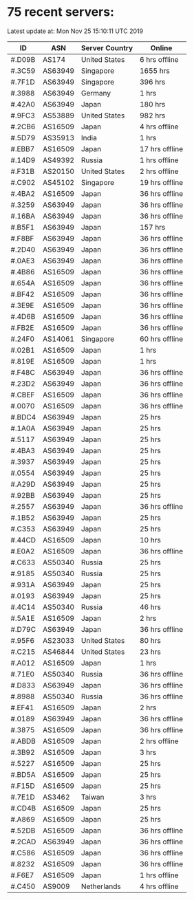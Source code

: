 # 75 recent servers:

Latest update at: Mon Nov 25 15:10:11 UTC 2019

| ID | ASN | Server Country | Online |
| -- | --- | -------------- | ------ |
| #.D09B | AS174 | United States | 6 hrs offline |
| #.3C59 | AS63949 | Singapore | 1655 hrs |
| #.7F1D | AS63949 | Singapore | 396 hrs |
| #.3988 | AS63949 | Germany | 1 hrs |
| #.42A0 | AS63949 | Japan | 180 hrs |
| #.9FC3 | AS53889 | United States | 982 hrs |
| #.2CB6 | AS16509 | Japan | 4 hrs offline |
| #.5D79 | AS35913 | India | 1 hrs |
| #.EBB7 | AS16509 | Japan | 17 hrs offline |
| #.14D9 | AS49392 | Russia | 1 hrs offline |
| #.F31B | AS20150 | United States | 2 hrs offline |
| #.C902 | AS45102 | Singapore | 19 hrs offline |
| #.4BA2 | AS16509 | Japan | 36 hrs offline |
| #.3259 | AS63949 | Japan | 36 hrs offline |
| #.16BA | AS63949 | Japan | 36 hrs offline |
| #.B5F1 | AS63949 | Japan | 157 hrs |
| #.F8BF | AS63949 | Japan | 36 hrs offline |
| #.2D40 | AS63949 | Japan | 36 hrs offline |
| #.0AE3 | AS63949 | Japan | 36 hrs offline |
| #.4B86 | AS16509 | Japan | 36 hrs offline |
| #.654A | AS16509 | Japan | 36 hrs offline |
| #.BF42 | AS16509 | Japan | 36 hrs offline |
| #.3E9E | AS16509 | Japan | 36 hrs offline |
| #.4D6B | AS16509 | Japan | 36 hrs offline |
| #.FB2E | AS16509 | Japan | 36 hrs offline |
| #.24F0 | AS14061 | Singapore | 60 hrs offline |
| #.02B1 | AS16509 | Japan | 1 hrs |
| #.819E | AS16509 | Japan | 1 hrs |
| #.F48C | AS63949 | Japan | 36 hrs offline |
| #.23D2 | AS63949 | Japan | 36 hrs offline |
| #.CBEF | AS16509 | Japan | 36 hrs offline |
| #.0070 | AS16509 | Japan | 36 hrs offline |
| #.BDC4 | AS63949 | Japan | 25 hrs |
| #.1A0A | AS63949 | Japan | 25 hrs |
| #.5117 | AS63949 | Japan | 25 hrs |
| #.4BA3 | AS63949 | Japan | 25 hrs |
| #.3937 | AS63949 | Japan | 25 hrs |
| #.0554 | AS63949 | Japan | 25 hrs |
| #.A29D | AS63949 | Japan | 25 hrs |
| #.92BB | AS63949 | Japan | 25 hrs |
| #.2557 | AS63949 | Japan | 36 hrs offline |
| #.1B52 | AS63949 | Japan | 25 hrs |
| #.C353 | AS63949 | Japan | 25 hrs |
| #.44CD | AS16509 | Japan | 10 hrs |
| #.E0A2 | AS16509 | Japan | 36 hrs offline |
| #.C633 | AS50340 | Russia | 25 hrs |
| #.9185 | AS50340 | Russia | 25 hrs |
| #.931A | AS63949 | Japan | 25 hrs |
| #.0193 | AS63949 | Japan | 25 hrs |
| #.4C14 | AS50340 | Russia | 46 hrs |
| #.5A1E | AS16509 | Japan | 2 hrs |
| #.D79C | AS63949 | Japan | 36 hrs offline |
| #.95F6 | AS23033 | United States | 80 hrs |
| #.C215 | AS46844 | United States | 23 hrs |
| #.A012 | AS16509 | Japan | 1 hrs |
| #.71E0 | AS50340 | Russia | 36 hrs offline |
| #.D833 | AS63949 | Japan | 36 hrs offline |
| #.8988 | AS50340 | Russia | 36 hrs offline |
| #.EF41 | AS16509 | Japan | 2 hrs |
| #.0189 | AS63949 | Japan | 36 hrs offline |
| #.3875 | AS16509 | Japan | 36 hrs offline |
| #.ABDB | AS16509 | Japan | 2 hrs offline |
| #.3B92 | AS16509 | Japan | 3 hrs |
| #.5227 | AS16509 | Japan | 25 hrs |
| #.BD5A | AS16509 | Japan | 25 hrs |
| #.F15D | AS16509 | Japan | 25 hrs |
| #.7E1D | AS3462 | Taiwan | 3 hrs |
| #.CD4B | AS16509 | Japan | 25 hrs |
| #.A869 | AS16509 | Japan | 25 hrs |
| #.52DB | AS16509 | Japan | 36 hrs offline |
| #.2CAD | AS63949 | Japan | 36 hrs offline |
| #.C586 | AS16509 | Japan | 36 hrs offline |
| #.8232 | AS16509 | Japan | 36 hrs offline |
| #.F6E7 | AS16509 | Japan | 1 hrs offline |
| #.C450 | AS9009 | Netherlands | 4 hrs offline |

